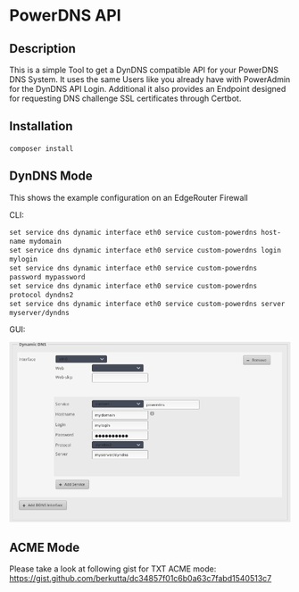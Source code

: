 # PowerDNS API

## Description

This is a simple Tool to get a DynDNS compatible API for your PowerDNS DNS System. It uses the same Users like you already have with PowerAdmin for the DynDNS API Login. Additional it also provides an Endpoint designed for requesting DNS challenge SSL certificates through Certbot.

## Installation

`composer install`

## DynDNS Mode

This shows the example configuration on an EdgeRouter Firewall

CLI:

```
set service dns dynamic interface eth0 service custom-powerdns host-name mydomain
set service dns dynamic interface eth0 service custom-powerdns login mylogin
set service dns dynamic interface eth0 service custom-powerdns password mypassword
set service dns dynamic interface eth0 service custom-powerdns protocol dyndns2
set service dns dynamic interface eth0 service custom-powerdns server myserver/dyndns
```

GUI:

![configuration example](https://raw.githubusercontent.com/berkutta/powerdns_dyndns/master/edgemax.png)

## ACME Mode

Please take a look at following gist for TXT ACME mode: https://gist.github.com/berkutta/dc34857f01c6b0a63c7fabd1540513c7